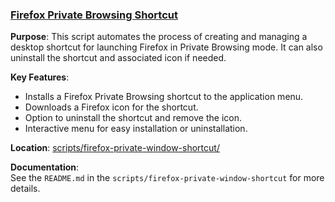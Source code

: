 ### [Firefox Private Browsing Shortcut](scripts/firefox-private-window-shortcut)

**Purpose**: This script automates the process of creating and managing a desktop shortcut for launching Firefox in Private Browsing mode. It can also uninstall the shortcut and associated icon if needed.

**Key Features**:  
- Installs a Firefox Private Browsing shortcut to the application menu.
- Downloads a Firefox icon for the shortcut.
- Option to uninstall the shortcut and remove the icon.
- Interactive menu for easy installation or uninstallation.

**Location**: [scripts/firefox-private-window-shortcut/](scripts/firefox-private-window-shortcut)

**Documentation**:  
See the `README.md` in the `scripts/firefox-private-window-shortcut` for more details.
